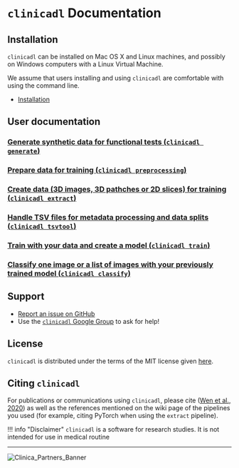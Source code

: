 # `clinicadl` Documentation

## Installation

`clinicadl` can be installed on Mac OS X and Linux machines, and possibly on Windows computers with a Linux Virtual Machine.

We assume that users installing and using `clinicadl` are comfortable with using the command line.

- [Installation](./Installation)

## User documentation

### [Generate synthetic data for functional tests (`clinicadl generate`)](./Generate)
### [Prepare data for training (`clinicadl preprocessing`)](./Preprocessing)
### [Create data (3D images, 3D pathches or 2D slices) for training (`clinicadl extract`)](./Generate)
### [Handle TSV files for metadata processing and data splits (`clinicadl tsvtool`)](./TSVTools)
### [Train with your data and create a model (`clinicadl train`)](./Train/Introduction)
### [Classify one image or a list of images with your previously trained model (`clinicadl classify`)](./Classify)


## Support
- [Report an issue on GitHub](https://github.com/aramis-lab/AD-DL/issues)
- Use the [`clinicadl` Google Group](https://groups.google.com/forum/#!forum/clinica-user) to ask for help!

## License
`clinicadl` is distributed under the terms of the MIT license given [here](https://github.com/aramis-lab/AD-DL/blob/dev/LICENSE.txt).

## Citing `clinicadl`
For publications or communications using `clinicadl`, please cite ([Wen et al., 2020](https://doi.org/10.1016/j.media.2020.101694)) as well as the references mentioned on the wiki page of the pipelines you used (for example, citing PyTorch when using the `extract` pipeline).

!!! info "Disclaimer"
    `clinicadl` is a software for research studies. It is not intended for use in medical routine

---

![Clinica_Partners_Banner](http://www.clinica.run/doc/img/Clinica_Partners_Banner.png)

